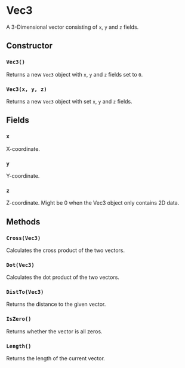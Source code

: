 # Vec3

A 3-Dimensional vector consisting of `x`, `y` and `z` fields.

## Constructor

### `Vec3()`

Returns a new `Vec3` object with `x`, `y` and `z` fields set to `0`.

### `Vec3(x, y, z)`

Returns a new `Vec3` object with set `x`, `y` and `z` fields.

## Fields

### `x`

X-coordinate.

### `y`

Y-coordinate.

### `z`

Z-coordinate. Might be 0 when the Vec3 object only contains 2D data.

## Methods

### `Cross(Vec3)`

Calculates the cross product of the two vectors.

### `Dot(Vec3)`

Calculates the dot product of the two vectors.

### `DistTo(Vec3)`

Returns the distance to the given vector.

### `IsZero()`

Returns whether the vector is all zeros.

### `Length()`

Returns the length of the current vector.
